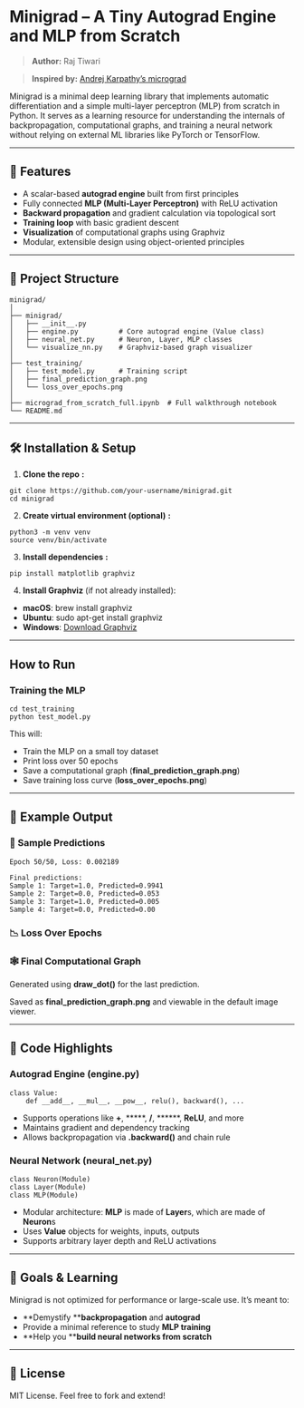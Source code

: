 # **Minigrad – A Tiny Autograd Engine and MLP from Scratch**

> **Author:** Raj Tiwari

> **Inspired by:** [Andrej Karpathy’s micrograd](https://github.com/karpathy/micrograd)

Minigrad is a minimal deep learning library that implements automatic differentiation and a simple multi-layer perceptron (MLP) from scratch in Python. It serves as a learning resource for understanding the internals of backpropagation, computational graphs, and training a neural network without relying on external ML libraries like PyTorch or TensorFlow.

---

## **🧠 Features**

* A scalar-based **autograd engine** built from first principles
* Fully connected **MLP (Multi-Layer Perceptron)** with ReLU activation
* **Backward propagation** and gradient calculation via topological sort
* **Training loop** with basic gradient descent
* **Visualization** of computational graphs using Graphviz
* Modular, extensible design using object-oriented principles

---

## **📁 Project Structure**

```
minigrad/
│
├── minigrad/
│   ├── __init__.py
│   ├── engine.py          # Core autograd engine (Value class)
│   ├── neural_net.py      # Neuron, Layer, MLP classes
│   └── visualize_nn.py    # Graphviz-based graph visualizer
│
├── test_training/
│   ├── test_model.py      # Training script
│   ├── final_prediction_graph.png
│   └── loss_over_epochs.png
│
├── micrograd_from_scratch_full.ipynb  # Full walkthrough notebook
└── README.md
```

---

## **🛠️ Installation & Setup**

1. **Clone the repo** **:**

```
git clone https://github.com/your-username/minigrad.git
cd minigrad
```

2. **Create virtual environment (optional)** **:**

```
python3 -m venv venv
source venv/bin/activate
```

3. **Install dependencies** **:**

```
pip install matplotlib graphviz
```

4. **Install Graphviz** (if not already installed):

* **macOS**: brew install graphviz
* **Ubuntu**: sudo apt-get install graphviz
* **Windows**: [Download Graphviz](https://graphviz.gitlab.io/download/)

---

## **How to Run**

### **Training the MLP**

```
cd test_training
python test_model.py
```

This will:

* Train the MLP on a small toy dataset
* Print loss over 50 epochs
* Save a computational graph (**final_prediction_graph.png**)
* Save training loss curve (**loss_over_epochs.png**)

---

## **🧬 Example Output**

### **🔢 Sample Predictions**

```
Epoch 50/50, Loss: 0.002189

Final predictions:
Sample 1: Target=1.0, Predicted=0.9941
Sample 2: Target=0.0, Predicted=0.053
Sample 3: Target=1.0, Predicted=0.005
Sample 4: Target=0.0, Predicted=0.00
```

### **📉 Loss Over Epochs**

### **🕸️ Final Computational Graph**

Generated using **draw_dot()** for the last prediction.

Saved as **final_prediction_graph.png** and viewable in the default image viewer.

---

## **🧩 Code Highlights**

### **Autograd Engine (engine.py)**

```
class Value:
    def __add__, __mul__, __pow__, relu(), backward(), ...
```

* Supports operations like **+**, *****, **/**, ******, **ReLU**, and more
* Maintains gradient and dependency tracking
* Allows backpropagation via **.backward()** and chain rule

### **Neural Network (neural_net.py)**

```
class Neuron(Module)
class Layer(Module)
class MLP(Module)
```

* Modular architecture: **MLP** is made of **Layer**s, which are made of **Neuron**s
* Uses **Value** objects for weights, inputs, outputs
* Supports arbitrary layer depth and ReLU activations

---

## **🎯 Goals & Learning**

Minigrad is not optimized for performance or large-scale use. It’s meant to:

* **Demystify ****backpropagation** and **autograd**
* Provide a minimal reference to study **MLP training**
* **Help you ****build neural networks from scratch**

---

## **📜 License**

MIT License. Feel free to fork and extend!
